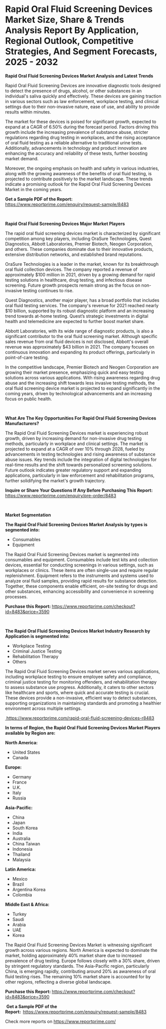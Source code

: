 <p><h1>Rapid Oral Fluid Screening Devices Market Size, Share & Trends Analysis Report By Application, Regional Outlook, Competitive Strategies, And Segment Forecasts, 2025 - 2032</h1></p><p><strong>Rapid Oral Fluid Screening Devices Market Analysis and Latest Trends</strong></p>
<p><p>Rapid Oral Fluid Screening Devices are innovative diagnostic tools designed to detect the presence of drugs, alcohol, or other substances in an individual's saliva quickly and effectively. These devices are gaining traction in various sectors such as law enforcement, workplace testing, and clinical settings due to their non-invasive nature, ease of use, and ability to provide results within minutes. </p><p>The market for these devices is poised for significant growth, expected to expand at a CAGR of 6.50% during the forecast period. Factors driving this growth include the increasing prevalence of substance abuse, stricter regulations regarding drug testing in workplaces, and the rising acceptance of oral fluid testing as a reliable alternative to traditional urine tests. Additionally, advancements in technology and product innovation are enhancing the accuracy and reliability of these tests, further boosting market demand. </p><p>Moreover, the ongoing emphasis on health and safety in various industries, along with the growing awareness of the benefits of oral fluid testing, is projected to contribute positively to the market landscape. These trends indicate a promising outlook for the Rapid Oral Fluid Screening Devices Market in the coming years.</p></p>
<p><strong>Get a Sample PDF of the Report:&nbsp;</strong> <a href="https://www.reportprime.com/enquiry/request-sample/8483?utm_campaign=2783&utm_medium=2&utm_source=Github&utm_content=ia&utm_term=19032025&utm_id=rapid-oral-fluid-screening-devices">https://www.reportprime.com/enquiry/request-sample/8483</a></p>
<p>&nbsp;</p>
<p><strong>Rapid Oral Fluid Screening Devices Major Market Players</strong></p>
<p><p>The rapid oral fluid screening devices market is characterized by significant competition among key players, including OraSure Technologies, Quest Diagnostics, Abbott Laboratories, Premier Biotech, Neogen Corporation, and others. These companies dominate due to their innovative products, extensive distribution networks, and established brand reputations.</p><p>OraSure Technologies is a leader in the market, known for its breakthrough oral fluid collection devices. The company reported a revenue of approximately $100 million in 2021, driven by a growing demand for rapid testing solutions in healthcare, drug testing, and infectious disease screening. Future growth prospects remain strong as the focus on non-invasive testing continues to rise.</p><p>Quest Diagnostics, another major player, has a broad portfolio that includes oral fluid testing services. The company's revenue for 2021 reached nearly $10 billion, supported by its robust diagnostic platform and an increasing trend towards at-home testing. Quest’s strategic investments in digital health and telemedicine are expected to further boost market share.</p><p>Abbott Laboratories, with its wide range of diagnostic products, is also a significant contributor to the oral fluid screening market. Although specific sales revenue from oral fluid devices is not disclosed, Abbott's overall revenue was approximately $43 billion in 2021. The company focuses on continuous innovation and expanding its product offerings, particularly in point-of-care testing.</p><p>In the competitive landscape, Premier Biotech and Neogen Corporation are growing their market presence, emphasizing quick and easy testing solutions across various applications. With rising awareness regarding drug abuse and the increasing shift towards less invasive testing methods, the oral fluid screening device market is projected to expand significantly in the coming years, driven by technological advancements and an increasing focus on public health.</p></p>
<p>&nbsp;</p>
<p><strong>What Are The Key Opportunities For Rapid Oral Fluid Screening Devices Manufacturers?</strong></p>
<p><p>The Rapid Oral Fluid Screening Devices market is experiencing robust growth, driven by increasing demand for non-invasive drug testing methods, particularly in workplace and clinical settings. The market is projected to expand at a CAGR of over 10% through 2028, fueled by advancements in testing technologies and rising awareness of substance abuse issues. Key trends include the integration of digital technologies for real-time results and the shift towards personalized screening solutions. Future outlook indicates greater regulatory support and expanding applications, particularly in law enforcement and rehabilitation programs, further solidifying the market's growth trajectory.</p></p>
<p><strong>Inquire or Share Your Questions If Any Before Purchasing This Report:</strong> <a href="https://www.reportprime.com/enquiry/pre-order/8483?utm_campaign=2783&utm_medium=2&utm_source=Github&utm_content=ia&utm_term=19032025&utm_id=rapid-oral-fluid-screening-devices">https://www.reportprime.com/enquiry/pre-order/8483</a></p>
<p>&nbsp;</p>
<p><strong>Market Segmentation</strong></p>
<p><strong>The Rapid Oral Fluid Screening Devices Market Analysis by types is segmented into:</strong></p>
<p><ul><li>Consumables</li><li>Equipment</li></ul></p>
<p><p>The Rapid Oral Fluid Screening Devices market is segmented into consumables and equipment. Consumables include test kits and collection devices, essential for conducting screenings in various settings, such as workplaces or clinics. These items are often single-use and require regular replenishment. Equipment refers to the instruments and systems used to analyze oral fluid samples, providing rapid results for substance detection. Together, these components enable efficient, on-site testing for drugs and other substances, enhancing accessibility and convenience in screening processes.</p></p>
<p><strong>Purchase this Report:&nbsp;</strong><a href="https://www.reportprime.com/checkout?id=8483&price=3590&utm_campaign=2783&utm_medium=2&utm_source=Github&utm_content=ia&utm_term=19032025&utm_id=rapid-oral-fluid-screening-devices">https://www.reportprime.com/checkout?id=8483&price=3590</a></p>
<p>&nbsp;</p>
<p><strong>The Rapid Oral Fluid Screening Devices Market Industry Research by Application is segmented into:</strong></p>
<p><ul><li>Workplace Testing</li><li>Criminal Justice Testing</li><li>Rehabilitation Therapy</li><li>Others</li></ul></p>
<p><p>The Rapid Oral Fluid Screening Devices market serves various applications, including workplace testing to ensure employee safety and compliance, criminal justice testing for monitoring offenders, and rehabilitation therapy to assess substance use progress. Additionally, it caters to other sectors like healthcare and sports, where quick and accurate testing is crucial. These devices provide a non-invasive, efficient way to detect substances, supporting organizations in maintaining standards and promoting a healthier environment across multiple settings.</p></p>
<p><a href="https://www.reportprime.com/rapid-oral-fluid-screening-devices-r8483?utm_campaign=2783&utm_medium=2&utm_source=Github&utm_content=ia&utm_term=19032025&utm_id=rapid-oral-fluid-screening-devices">&nbsp;https://www.reportprime.com/rapid-oral-fluid-screening-devices-r8483</a></p>
<p><strong>In terms of Region, the Rapid Oral Fluid Screening Devices Market Players available by Region are:</strong></p>
<p>
    <p> <strong> North America: </strong>
        <ul>
            <li>United States</li>
            <li>Canada</li>
        </ul>
        </p> 
    <p> <strong> Europe: </strong>
        <ul>
            <li>Germany</li>
            <li>France</li>
            <li>U.K.</li>
            <li>Italy</li>
            <li>Russia</li>
        </ul>
        </p> 
    <p> <strong> Asia-Pacific: </strong>
        <ul>
            <li>China</li>
            <li>Japan</li>
            <li>South Korea</li>
            <li>India</li>
            <li>Australia</li>
            <li>China Taiwan</li>
            <li>Indonesia</li>
            <li>Thailand</li>
            <li>Malaysia</li>
        </ul>
        </p> 
    <p> <strong> Latin America: </strong>
        <ul>
            <li>Mexico</li>
            <li>Brazil</li>
            <li>Argentina Korea</li>
            <li>Colombia</li>
        </ul>
        </p> 
    <p> <strong> Middle East & Africa: </strong>
        <ul>
            <li>Turkey</li>
            <li>Saudi</li>
            <li>Arabia</li>
            <li>UAE</li>
            <li>Korea</li>
        </ul>
    </p>
    </p>
<p><p>The Rapid Oral Fluid Screening Devices Market is witnessing significant growth across various regions. North America is expected to dominate the market, holding approximately 40% market share due to increased prevalence of drug testing. Europe follows closely with a 30% share, driven by stringent regulatory standards. The Asia-Pacific region, particularly China, is emerging rapidly, contributing around 20% as awareness of oral fluid testing rises. The remaining 10% market share is accounted for by other regions, reflecting a diverse global landscape.</p></p>
<p><strong>Purchase this Report: </strong><a href="https://www.reportprime.com/checkout?id=8483&price=3590&utm_campaign=2783&utm_medium=2&utm_source=Github&utm_content=ia&utm_term=19032025&utm_id=rapid-oral-fluid-screening-devices">https://www.reportprime.com/checkout?id=8483&price=3590</a></p>
<p>&nbsp;<strong>Get a Sample PDF of the Report:&nbsp;&nbsp;</strong><a href="https://www.reportprime.com/enquiry/request-sample/8483?utm_campaign=2783&utm_medium=2&utm_source=Github&utm_content=ia&utm_term=19032025&utm_id=rapid-oral-fluid-screening-devices">https://www.reportprime.com/enquiry/request-sample/8483</a></p>
<p><strong></strong></p>
<p>Check more reports on <a href="https://www.reportprime.com/?utm_campaign=2783&utm_medium=2&utm_source=Github&utm_content=ia&utm_term=19032025&utm_id=rapid-oral-fluid-screening-devices">https://www.reportprime.com/</a></p>